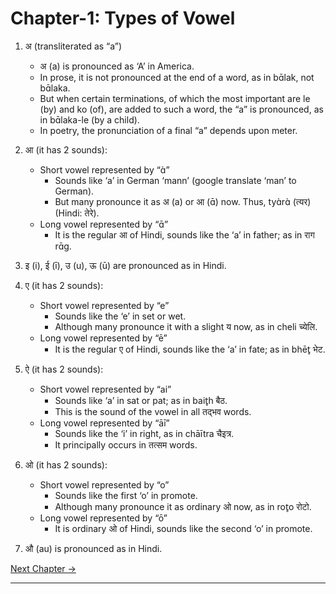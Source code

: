 # Chapter-1: Types of Vowel

1. अ (transliterated as “a”)
   - अ (a) is pronounced as ‘A’ in America.
   - In prose, it is not pronounced at the end of a word, as in bɑ̄lak, not bɑ̄laka.
   - But when certain terminations, of which the most important are le (by) and ko (of), are added to such a word, the “a” is pronounced, as in bɑ̄laka-le (by a child).
   - In poetry, the pronunciation of a final “a” depends upon meter.

2. आ (it has 2 sounds):
   - Short vowel represented by “ɑ̀”
     - Sounds like ‘a’ in German ‘mann’ (google translate ‘man’ to German).
     - But many pronounce it as अ (a) or आ (ɑ̄) now. Thus, tyɑ̀rɑ̀ (त्यर) (Hindi: तेरे). 
   - Long vowel represented by “ɑ̄”
     - It is the regular आ of Hindi, sounds like the ‘a’ in father; as in राग rɑ̄g.

3. इ (i), ई (ī), उ (u), ऊ (ū) are pronounced as in Hindi.

4. ए (it has 2 sounds):
   - Short vowel represented by “e”
     - Sounds like the ‘e’ in set or wet.
     - Although many pronounce it with a slight य now, as in cheli च्येलि.
   - Long vowel represented by “ē”
     - It is the regular ए of Hindi, sounds like the ‘a’ in fate; as in bhēt̥ भेट.

5. ऐ (it has 2 sounds):
   - Short vowel represented by “ai”
     - Sounds like ‘a’ in sat or pat; as in bait̥h बैठ.
     - This is the sound of the vowel in all तद्भव words.
   - Long vowel represented by “āī”
     - Sounds like the ‘i’ in right, as in chāītra चैइत्र.
     - It principally occurs in तत्सम words.

6. ओ (it has 2 sounds):
   - Short vowel represented by “o”
     - Sounds like the first ‘o’ in promote.
     - Although many pronounce it as ordinary ओ now, as in rot̥o रोटो.
   - Long vowel represented by “ō”
     - It is ordinary ओ of Hindi, sounds like the second ‘o’ in promote.

7. औ (au) is pronounced as in Hindi.

[Next Chapter ->](https://pages.github.com/)

---